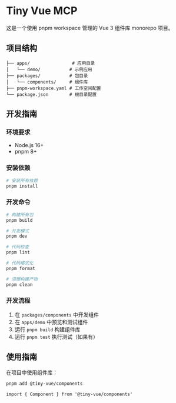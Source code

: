 # Tiny Vue MCP

这是一个使用 pnpm workspace 管理的 Vue 3 组件库 monorepo 项目。

## 项目结构

```
├── apps/                # 应用目录
│   └── demo/           # 示例应用
├── packages/           # 包目录
│   └── components/     # 组件库
├── pnpm-workspace.yaml # 工作空间配置
└── package.json        # 根目录配置
```

## 开发指南

### 环境要求

- Node.js 16+
- pnpm 8+

### 安装依赖

```bash
# 安装所有依赖
pnpm install
```

### 开发命令

```bash
# 构建所有包
pnpm build

# 开发模式
pnpm dev

# 代码检查
pnpm lint

# 代码格式化
pnpm format

# 清理构建产物
pnpm clean
```

### 开发流程

1. 在 `packages/components` 中开发组件
2. 在 `apps/demo` 中预览和测试组件
3. 运行 `pnpm build` 构建组件库
4. 运行 `pnpm test` 执行测试（如果有）

## 使用指南

在项目中使用组件库：

```bash
pnpm add @tiny-vue/components
```

```vue
import { Component } from '@tiny-vue/components'
```
